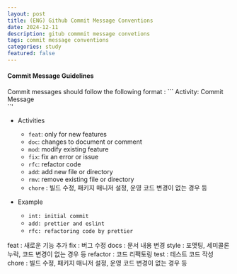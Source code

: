 ```yaml
---
layout: post
title: (ENG) Github Commit Message Conventions
date: 2024-12-11
description: gitub commmit message convetions
tags: commit message conventions
categories: study
featured: false
---
```


#### **Commit Message Guidelines**

Commit messages should follow the following format : ```
Activity: Commit Message    
``'
- Activities
    - `feat`: only for new features
    - `doc`: changes to document or comment
    - `mod`: modify existing feature
    - `fix`: fix an error or issue
    - `rfc`: refactor code
    - `add`: add new file or directory
    - `rmv`: remove existing file or directory
    - `chore` : 빌드 수정, 패키지 매니저 설정, 운영 코드 변경이 없는 경우 등

- Example
    - `int: initial commit`
    - `add: prettier and eslint`
    - `rfc: refactoring code by prettier`


feat : 새로운 기능 추가
fix : 버그 수정
docs : 문서 내용 변경
style : 포맷팅, 세미콜론 누락, 코드 변경이 없는 경우 등
refactor : 코드 리팩토링
test : 테스트 코드 작성
chore : 빌드 수정, 패키지 매니저 설정, 운영 코드 변경이 없는 경우 등

